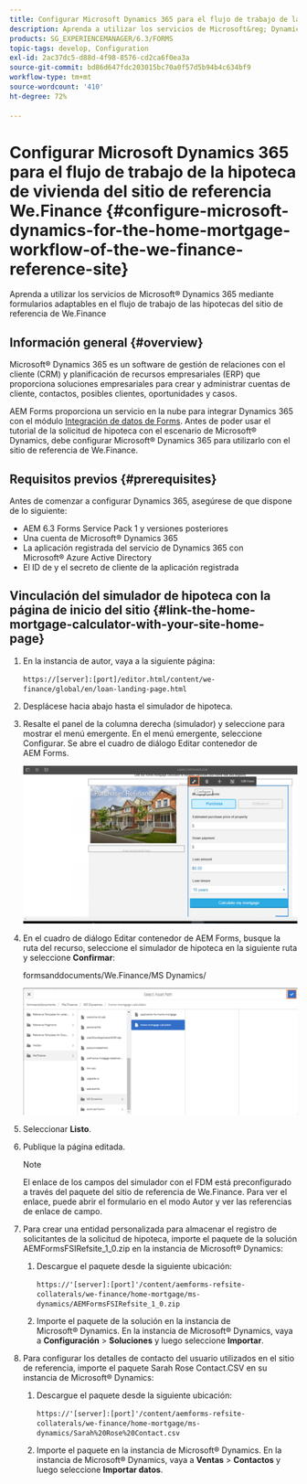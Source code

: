 ```yaml
---
title: Configurar Microsoft Dynamics 365 para el flujo de trabajo de la hipoteca de vivienda del sitio de referencia We.Finance
description: Aprenda a utilizar los servicios de Microsoft&reg; Dynamics 365 a través de formularios adaptables para el flujo de trabajo de las hipotecas del sitio de referencia de We.Finance.
products: SG_EXPERIENCEMANAGER/6.3/FORMS
topic-tags: develop, Configuration
exl-id: 2ac37dc5-d88d-4f98-8576-cd2ca6f0ea3a
source-git-commit: bd86d647fdc203015bc70a0f57d5b94b4c634bf9
workflow-type: tm+mt
source-wordcount: '410'
ht-degree: 72%

---
```


# Configurar Microsoft Dynamics 365 para el flujo de trabajo de la hipoteca de vivienda del sitio de referencia We.Finance {#configure-microsoft-dynamics-for-the-home-mortgage-workflow-of-the-we-finance-reference-site}

Aprenda a utilizar los servicios de Microsoft® Dynamics 365 mediante formularios adaptables en el flujo de trabajo de las hipotecas del sitio de referencia de We.Finance

## Información general {#overview}

Microsoft® Dynamics 365 es un software de gestión de relaciones con el cliente (CRM) y planificación de recursos empresariales (ERP) que proporciona soluciones empresariales para crear y administrar cuentas de cliente, contactos, posibles clientes, oportunidades y casos.

AEM Forms proporciona un servicio en la nube para integrar Dynamics 365 con el módulo [Integración de datos de Forms](/help/forms/using/data-integration.md). Antes de poder usar el tutorial de la solicitud de hipoteca con el escenario de Microsoft® Dynamics, debe configurar Microsoft® Dynamics 365 para utilizarlo con el sitio de referencia de We.Finance.

## Requisitos previos {#prerequisites}

Antes de comenzar a configurar Dynamics 365, asegúrese de que dispone de lo siguiente:

* AEM 6.3 Forms Service Pack 1 y versiones posteriores
* Una cuenta de Microsoft® Dynamics 365
* La aplicación registrada del servicio de Dynamics 365 con Microsoft® Azure Active Directory
* El ID de y el secreto de cliente de la aplicación registrada

## Vinculación del simulador de hipoteca con la página de inicio del sitio {#link-the-home-mortgage-calculator-with-your-site-home-page}

1. En la instancia de autor, vaya a la siguiente página:

   `https://[server]:[port]/editor.html/content/we-finance/global/en/loan-landing-page.html`

1. Desplácese hacia abajo hasta el simulador de hipoteca.
1. Resalte el panel de la columna derecha (simulador) y seleccione para mostrar el menú emergente. En el menú emergente, seleccione Configurar. Se abre el cuadro de diálogo Editar contenedor de AEM Forms.

   ![panel_configuración_simulador](assets/calculatorconfigurepanel.png)

1. En el cuadro de diálogo Editar contenedor de AEM Forms, busque la ruta del recurso, seleccione el simulador de hipoteca en la siguiente ruta y seleccione **Confirmar**:

   formsanddocuments/We.Finance/MS Dynamics/

   ![selección_ruta_del_recurso](assets/selectassetpath.png)

1. Seleccionar **Listo**.
1. Publique la página editada.

   >[!NOTE]
   >
   >El enlace de los campos del simulador con el FDM está preconfigurado a través del paquete del sitio de referencia de We.Finance. Para ver el enlace, puede abrir el formulario en el modo Autor y ver las referencias de enlace de campo.

1. Para crear una entidad personalizada para almacenar el registro de solicitantes de la solicitud de hipoteca, importe el paquete de la solución AEMFormsFSIRefsite_1_0.zip en la instancia de Microsoft® Dynamics:

   1. Descargue el paquete desde la siguiente ubicación:

      `https://'[server]:[port]'/content/aemforms-refsite-collaterals/we-finance/home-mortgage/ms-dynamics/AEMFormsFSIRefsite_1_0.zip`

   1. Importe el paquete de la solución en la instancia de Microsoft® Dynamics. En la instancia de Microsoft® Dynamics, vaya a **Configuración** > **Soluciones** y luego seleccione **Importar**.

1. Para configurar los detalles de contacto del usuario utilizados en el sitio de referencia, importe el paquete Sarah Rose Contact.CSV en su instancia de Microsoft® Dynamics:

   1. Descargue el paquete desde la siguiente ubicación:

      `https://'[server]:[port]'/content/aemforms-refsite-collaterals/we-finance/home-mortgage/ms-dynamics/Sarah%20Rose%20Contact.csv`

   1. Importe el paquete en la instancia de Microsoft® Dynamics. En la instancia de Microsoft® Dynamics, vaya a **Ventas** > **Contactos** y luego seleccione **Importar datos**.
